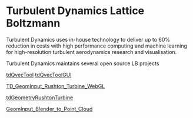# Turbulent Dynamics Lattice Boltzmann

Turbulent Dynamics uses in-house technology to deliver up to 60%
reduction in costs with high performance computing and machine learning for
high-resolution turbulent aerodynamics research and visualisation.


Turbulent Dynamics maintains several open source LB projects

[tdQvecTool](https://github.com/tdQVecTool)
[tdQvecToolGUI](https://github.com/tdQVecToolGUI)

[TD_GeomInput_Rushton_Turbine_WebGL](https://github.com/TurbulentDynamics/TD_GeomInput_Rushton_Turbine_WebGL)



[tdGeometryRushtonTurbine](https://github.com/TurbulentDynamics/tdGeometryRushtonTurbine)


[GeomInput_Blender_to_Point_Cloud](https://github.com/TurbulentDynamics/TD_GeomInput_Blender_to_Point_Cloud.git)



